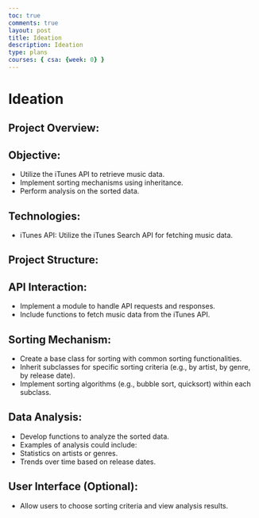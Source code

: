```yaml
---
toc: true
comments: true
layout: post
title: Ideation
description: Ideation
type: plans
courses: { csa: {week: 0} }
---
```


# Ideation
## Project Overview:
## Objective:
- Utilize the iTunes API to retrieve music data.
- Implement sorting mechanisms using inheritance.
- Perform analysis on the sorted data.
## Technologies:
- iTunes API: Utilize the iTunes Search API for fetching music data.
## Project Structure:
## API Interaction:
- Implement a module to handle API requests and responses.
- Include functions to fetch music data from the iTunes API.
## Sorting Mechanism:
- Create a base class for sorting with common sorting functionalities.
- Inherit subclasses for specific sorting criteria (e.g., by artist, by genre, by release date).
- Implement sorting algorithms (e.g., bubble sort, quicksort) within each subclass.
## Data Analysis:
- Develop functions to analyze the sorted data.
- Examples of analysis could include:
- Statistics on artists or genres.
- Trends over time based on release dates.
## User Interface (Optional):
- Allow users to choose sorting criteria and view analysis results.